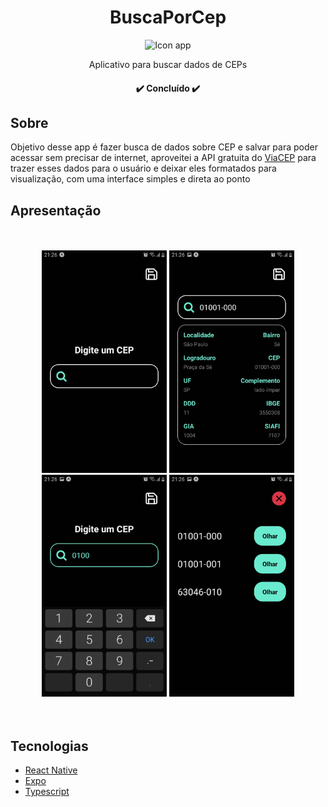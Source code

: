 <h1 align="center">BuscaPorCep</h1>

<div align="center">
  <img 
       src="https://github.com/pedropfsf/buscaPorCep/blob/master/Icon%20BuscaCEP.png" 
       alt="Icon app"
       width="120px"
       height="120px"
  />
</div>

<p align="center">Aplicativo para buscar dados de CEPs</p>

<h4 align="center">
 ✔️ Concluído ✔️
</h4>

## Sobre
Objetivo desse app é fazer busca de dados sobre CEP e salvar para poder acessar sem precisar de internet, aproveitei a API gratuita do <a href="https://viacep.com.br/">ViaCEP</a> para
trazer esses dados para o usuário e deixar eles formatados para visualização, com uma interface simples e direta ao ponto

## Apresentação

<br/>
<br/>
<div align="center">
  <img
       src="https://github.com/AstronautoLunar/buscaPorCep/blob/master/presentation/screenshot1.jpg"
       alt="Part 1"
       width="200px"
   />
  <img
       src="https://github.com/AstronautoLunar/buscaPorCep/blob/master/presentation/screenshot2.jpg"
       alt="Part 2"
       width="200px"
   />
  <img
       src="https://github.com/AstronautoLunar/buscaPorCep/blob/master/presentation/screenshot3.jpg"
       alt="Part 3"
       width="200px"
   />
   <img
       src="https://github.com/AstronautoLunar/buscaPorCep/blob/master/presentation/screenshot4.jpg"
       alt="Part 4"
       width="200px"
   />
</div>

<br/>
<br/>
  
## Tecnologias

- [React Native](https://reactnative.dev/)
- [Expo](https://docs.expo.dev/)
- [Typescript](https://www.typescriptlang.org/)
